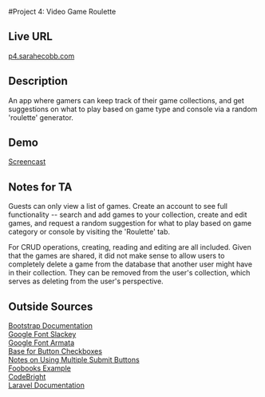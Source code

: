 #Project 4: Video Game Roulette  
## Live URL  
[p4.sarahecobb.com](http://p4.sarahecobb.com)  
## Description  
An app where gamers can keep track of their game collections, and get suggestions on what to play based on game type and console via a random 'roulette' generator.
## Demo  
[Screencast](http://screencast.com/t/ZmkJoSaLL9)
## Notes for TA  
Guests can only view a list of games. Create an account to see full functionality -- search and add games to your collection, create and edit games, and request a random suggestion for what to play based on game category or console by visiting the 'Roulette' tab.  
  
For CRUD operations, creating, reading and editing are all included. Given that the games are shared, it did not make sense to allow users to completely delete a game from the database that another user might have in their collection. They can be removed from the user's collection, which serves as deleting from the user's perspective. 

## Outside Sources  
[Bootstrap Documentation](http://getbootstrap.com/components)  
[Google Font Slackey](http://www.google.com/fonts/specimen/Slackey)  
[Google Font Armata](http://www.google.com/fonts/specimen/Armata)  
[Base for Button Checkboxes](http://jsfiddle.net/zAFND/2/)  
[Notes on Using Multiple Submit Buttons](http://forumsarchive.laravel.io/viewtopic.php?id=2272)  
[Foobooks Example](https://github.com/susanBuck/foobooks)  
[CodeBright](http://daylerees.com/codebright)  
[Laravel Documentation](http://laravel.com/docs/4.2)